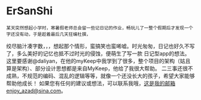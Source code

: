 # ErSanShi
    
    某天突然想起小学时，寒暑假老师总会留一些记日记的作业，畅玩儿了一整个假期后才发现一个字还没有动，于是趁着最后几天狂编杜撰，
绞尽脑汁凑字数，，，想起那个情形，蛮搞笑也蛮唏嘘。时光匆匆，日记也好久不写了，多么美好的记忆也抵不过时光的侵蚀，便萌生了写一款
日记型app的想法。
    这里要感谢@daliyan，在他的myKeep中我学到了很多，整个项目的架构（姑且算是架构）、部分设计思想都是来自MyKeep，他给了我很大帮助。
    二三事还很不成熟，不规范的编码、混乱的逻辑等等，就像一个还没长大的孩子，希望大家能够帮助他成长！
    如果您有任何的建议或想法，可以联系我哦，这是我的邮箱enjoy_azad@sina.com。

